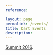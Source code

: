 ```yaml
---
reference:

layout: page
permalink: /events/
title: Dart Events
description:
---
```


<a href="summit/">Summit 2016</a>.

